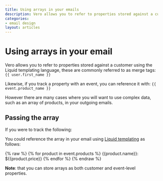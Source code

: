 ```yaml
---
title: Using arrays in your emails
description: Vero allows you to refer to properties stored against a customer using the Liquid templating language, these are commonly referred to as merge tags.
categories:
- email design
layout: articles
---
```


# Using arrays in your email
    
Vero allows you to refer to properties stored against a customer using the Liquid templating language, these are commonly referred to as merge tags:
`{{ user.first_name }}`

Likewise, if you track a property with an event, you can reference it with:
`{{ event.product_name }}`

However there are many cases where you will want to use complex data, such as an array of products, in your outgoing emails.

## Passing the array 
If you were to track the following:

  <script>
  _veroq.push(['track',{ products: [ {name: 'Item 123', price: 10},  {name: 'Item ABC', price: 20} ] }]);  
  </script>
 
You could reference the array in your email using [Liquid templating](https://github.com/Shopify/liquid/wiki/Liquid-for-Designers) as follows:

  {% raw %}
    {% for product in event.products %}
      {{product.name}}: ${{product.price}}
    {% endfor %}
  {% endraw %}
 
**Note**: that you can store arrays as both customer and event-level properties.
         
        
                
                
